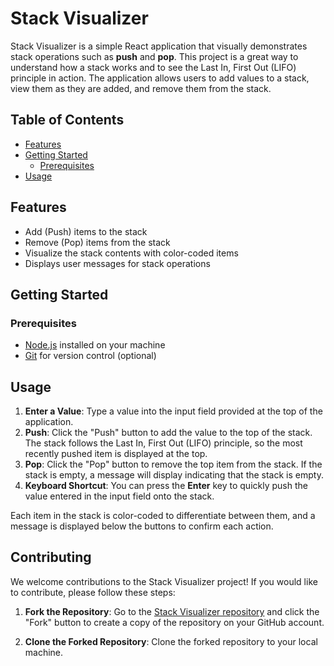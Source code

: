 # Stack Visualizer

Stack Visualizer is a simple React application that visually demonstrates stack operations such as **push** and **pop**. This project is a great way to understand how a stack works and to see the Last In, First Out (LIFO) principle in action. The application allows users to add values to a stack, view them as they are added, and remove them from the stack.

## Table of Contents
- [Features](#features)
- [Getting Started](#getting-started)
  - [Prerequisites](#prerequisites)
- [Usage](#usage)



## Features
- Add (Push) items to the stack
- Remove (Pop) items from the stack
- Visualize the stack contents with color-coded items
- Displays user messages for stack operations

## Getting Started

### Prerequisites
- [Node.js](https://nodejs.org/) installed on your machine
- [Git](https://git-scm.com/) for version control (optional)

## Usage
1. **Enter a Value**: Type a value into the input field provided at the top of the application.
2. **Push**: Click the "Push" button to add the value to the top of the stack. The stack follows the Last In, First Out (LIFO) principle, so the most recently pushed item is displayed at the top.
3. **Pop**: Click the "Pop" button to remove the top item from the stack. If the stack is empty, a message will display indicating that the stack is empty.
4. **Keyboard Shortcut**: You can press the **Enter** key to quickly push the value entered in the input field onto the stack.

Each item in the stack is color-coded to differentiate between them, and a message is displayed below the buttons to confirm each action.

## Contributing
We welcome contributions to the Stack Visualizer project! If you would like to contribute, please follow these steps:

1. **Fork the Repository**: Go to the [Stack Visualizer repository](https://github.com/Balaji91221/stack-visualizer) and click the "Fork" button to create a copy of the repository on your GitHub account.

2. **Clone the Forked Repository**: Clone the forked repository to your local machine.



